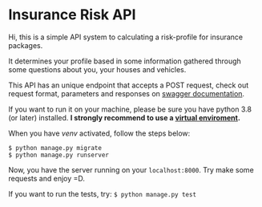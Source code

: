 # Insurance Risk API

Hi, this is a simple API system to calculating a risk-profile for insurance packages.

It determines your profile based in some information gathered through some questions about you, your houses and vehicles.

This API has an unique endpoint that accepts a POST request, check out request format, parameters and responses on [swagger documentation](https://github.com/tyronedamasceno).

If you want to run it on your machine, please be sure you have python 3.8 (or later) installed. **I strongly recommend to use a [virtual enviroment](https://docs.python.org/3/library/venv.html).**

When you have *venv* activated, follow the steps below:
```
$ python manage.py migrate
$ python manage.py runserver
```
Now, you have the server running on your `localhost:8000`. Try make some requests and enjoy =D.

If you want to run the tests, try:
`$ python manage.py test`

